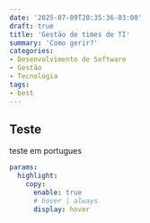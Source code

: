 ```yaml
---
date: '2025-07-09T20:35:36-03:00'
draft: true
title: 'Gestão de times de TI'
summary: 'Como gerir?'
categories:
- Desenvolvimento de Software
- Gestão
- Tecnologia
tags:
- best
---
```

## Teste

teste em portugues

```yaml {filename="hugo.yaml"}
params:
  highlight:
    copy:
      enable: true
      # hover | always
      display: hover

```

